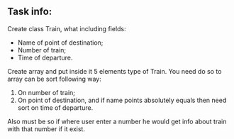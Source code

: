 ## Task info:   
Create class Train, what including fields:  
- Name of point of destination;  
- Number of train;  
- Time of departure.  

Create array and put inside it 5 elements type of Train. You need do so 
to array can be sort following way:  
1. On number of train;  
2. On point of destination, and if name points absolutely equals then need
sort on time of departure.  

Also must be so if where user enter a number he would get info about train 
with that number if it exist.
